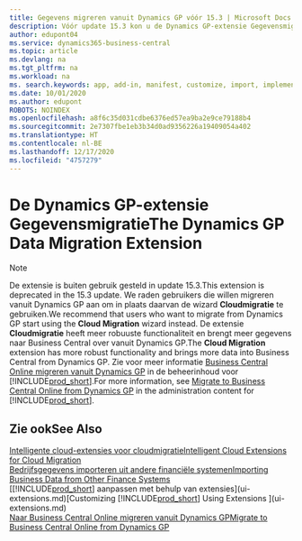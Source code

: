 ```yaml
---
title: Gegevens migreren vanuit Dynamics GP vóór 15.3 | Microsoft Docs
description: Vóór update 15.3 kon u de Dynamics GP-extensie Gegevensmigratie gebruiken om klanten, leveranciers, voorraadartikelen, grootboekrekeningen, openstaande schulden en openstaande tegoeden te migreren van Dynamics GP naar Business Central.
author: edupont04
ms.service: dynamics365-business-central
ms.topic: article
ms.devlang: na
ms.tgt_pltfrm: na
ms.workload: na
ms. search.keywords: app, add-in, manifest, customize, import, implement
ms.date: 10/01/2020
ms.author: edupont
ROBOTS: NOINDEX
ms.openlocfilehash: a8f6c35d031cdbe6376ed57ea9ba2e9ce79188b4
ms.sourcegitcommit: 2e7307fbe1eb3b34d0ad9356226a19409054a402
ms.translationtype: HT
ms.contentlocale: nl-BE
ms.lasthandoff: 12/17/2020
ms.locfileid: "4757279"
---
```

# <a name="the-dynamics-gp-data-migration-extension"></a><span data-ttu-id="1f2c9-103">De Dynamics GP-extensie Gegevensmigratie</span><span class="sxs-lookup"><span data-stu-id="1f2c9-103">The Dynamics GP Data Migration Extension</span></span>

> [!NOTE]
> <span data-ttu-id="1f2c9-104">De extensie is buiten gebruik gesteld in update 15.3.</span><span class="sxs-lookup"><span data-stu-id="1f2c9-104">This extension is deprecated in the 15.3 update.</span></span> <span data-ttu-id="1f2c9-105">We raden gebruikers die willen migreren vanuit Dynamics GP aan om in plaats daarvan de wizard **Cloudmigratie** te gebruiken.</span><span class="sxs-lookup"><span data-stu-id="1f2c9-105">We recommend that users who want to migrate from Dynamics GP start using the **Cloud Migration** wizard instead.</span></span> <span data-ttu-id="1f2c9-106">De extensie **Cloudmigratie** heeft meer robuuste functionaliteit en brengt meer gegevens naar Business Central over vanuit Dynamics GP.</span><span class="sxs-lookup"><span data-stu-id="1f2c9-106">The **Cloud Migration** extension has more robust functionality and brings more data into Business Central from Dynamics GP.</span></span> <span data-ttu-id="1f2c9-107">Zie voor meer informatie [Business Central Online migreren vanuit Dynamics GP](/dynamics365/business-central/dev-itpro/administration/migrate-dynamics-gp) in de beheerinhoud voor [!INCLUDE[prod_short](includes/prod_short.md)].</span><span class="sxs-lookup"><span data-stu-id="1f2c9-107">For more information, see [Migrate to Business Central Online from Dynamics GP](/dynamics365/business-central/dev-itpro/administration/migrate-dynamics-gp) in the administration content for [!INCLUDE[prod_short](includes/prod_short.md)].</span></span>

## <a name="see-also"></a><span data-ttu-id="1f2c9-108">Zie ook</span><span class="sxs-lookup"><span data-stu-id="1f2c9-108">See Also</span></span>

[<span data-ttu-id="1f2c9-109">Intelligente cloud-extensies voor cloudmigratie</span><span class="sxs-lookup"><span data-stu-id="1f2c9-109">Intelligent Cloud Extensions for Cloud Migration</span></span>](ui-extensions-data-replication.md)  
[<span data-ttu-id="1f2c9-110">Bedrijfsgegevens importeren uit andere financiële systemen</span><span class="sxs-lookup"><span data-stu-id="1f2c9-110">Importing Business Data from Other Finance Systems</span></span>](across-import-data-configuration-packages.md)  
<span data-ttu-id="1f2c9-111">[[!INCLUDE[prod_short](includes/prod_short.md)] aanpassen met behulp van extensies](ui-extensions.md)</span><span class="sxs-lookup"><span data-stu-id="1f2c9-111">[Customizing [!INCLUDE[prod_short](includes/prod_short.md)] Using Extensions ](ui-extensions.md)</span></span>  
[<span data-ttu-id="1f2c9-112">Naar Business Central Online migreren vanuit Dynamics GP</span><span class="sxs-lookup"><span data-stu-id="1f2c9-112">Migrate to Business Central Online from Dynamics GP</span></span>](/dynamics365/business-central/dev-itpro/administration/migrate-dynamics-gp)  
